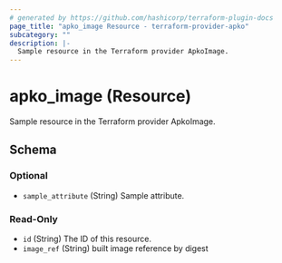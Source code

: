 ```yaml
---
# generated by https://github.com/hashicorp/terraform-plugin-docs
page_title: "apko_image Resource - terraform-provider-apko"
subcategory: ""
description: |-
  Sample resource in the Terraform provider ApkoImage.
---
```


# apko_image (Resource)

Sample resource in the Terraform provider ApkoImage.



<!-- schema generated by tfplugindocs -->
## Schema

### Optional

- `sample_attribute` (String) Sample attribute.

### Read-Only

- `id` (String) The ID of this resource.
- `image_ref` (String) built image reference by digest


